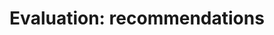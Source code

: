 ---
title: 'Evaluation: recommendations'
field: 'is.evaluation.recommendations'
slug: 'resource-description-evaluation-recommendations'
description: 'Recommendations from an evaluative study'
required: False
policy: 'Free value. Repeat values.'
---